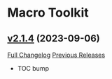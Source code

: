 # Macro Toolkit

## [v2.1.4](https://github.com/NumyAddon/MacroToolkit/tree/v2.1.4) (2023-09-06)
[Full Changelog](https://github.com/NumyAddon/MacroToolkit/compare/v2.1.3...v2.1.4) [Previous Releases](https://github.com/NumyAddon/MacroToolkit/releases)

- TOC bump  
